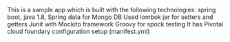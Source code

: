 This is a sample app which is built with the following technologies:
spring boot, java 1.8, Spring data for Mongo DB
Used lombok jar for setters and getters
Junit with Mockito framework
Groovy for spock testing
It has Pivotal cloud foundary configuration setup (manifest.yml)